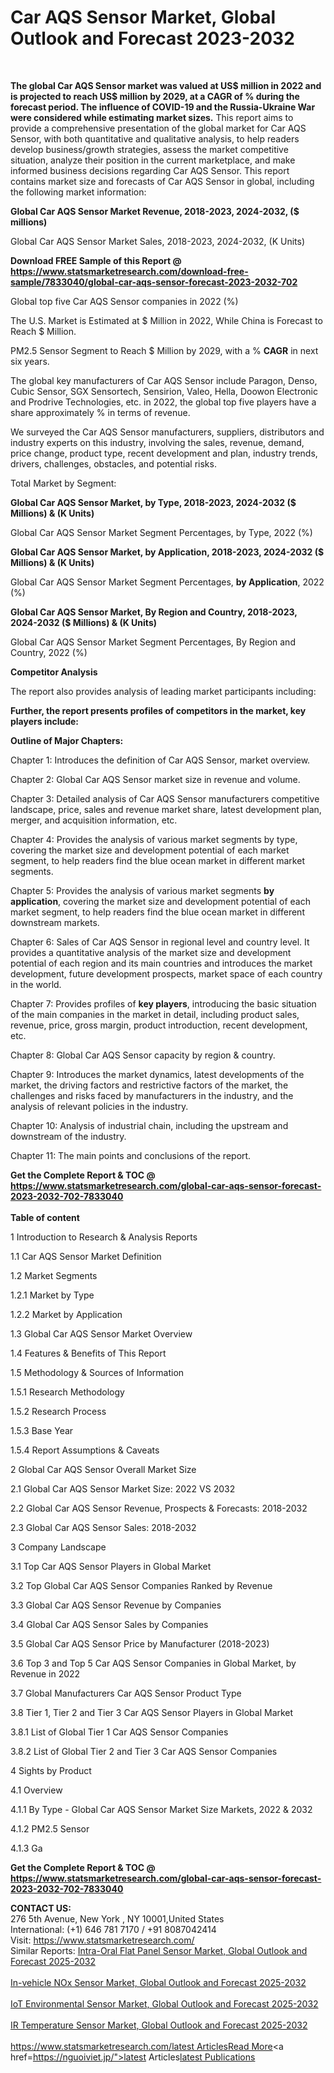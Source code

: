 <h1>Car AQS Sensor Market, Global Outlook and Forecast 2023-2032</h1><br/><p><strong>The global Car AQS Sensor market was valued at US$ million in 2022 and is projected to reach US$ million by 2029, at a <strong>CAGR</strong> of % during the forecast period. The influence of COVID-19 and the Russia-Ukraine War were considered while estimating market sizes.</strong> This report aims to provide a comprehensive presentation of the global market for Car AQS Sensor, with both quantitative and qualitative analysis, to help readers develop business/growth strategies, assess the market competitive situation, analyze their position in the current marketplace, and make informed business decisions regarding Car AQS Sensor. This report contains market size and forecasts of Car AQS Sensor in global, including the following market information:</p><p><strong>Global Car AQS Sensor Market Revenue, 2018-2023, 2024-2032, ($ millions)</strong></p><p>Global Car AQS Sensor Market Sales, 2018-2023, 2024-2032, (K Units)</p><p><strong>Download FREE Sample of this Report @ <a href="https://www.statsmarketresearch.com/download-free-sample/7833040/global-car-aqs-sensor-forecast-2023-2032-702">https://www.statsmarketresearch.com/download-free-sample/7833040/global-car-aqs-sensor-forecast-2023-2032-702</a></strong></p><p>Global top five Car AQS Sensor companies in 2022 (%)</p><p>The U.S. Market is Estimated at $ Million in 2022, While China is Forecast to Reach $ Million.</p><p>PM2.5 Sensor Segment to Reach $ Million by 2029, with a % <strong>CAGR</strong> in next six years.</p><p>The global key manufacturers of Car AQS Sensor include Paragon, Denso, Cubic Sensor, SGX Sensortech, Sensirion, Valeo, Hella, Doowon Electronic and Prodrive Technologies, etc. in 2022, the global top five players have a share approximately % in terms of revenue.</p><p>We surveyed the Car AQS Sensor manufacturers, suppliers, distributors and industry experts on this industry, involving the sales, revenue, demand, price change, product type, recent development and plan, industry trends, drivers, challenges, obstacles, and potential risks.</p><p>Total Market by Segment:</p><p><strong>Global Car AQS Sensor Market, by Type, 2018-2023, 2024-2032 ($ Millions) & (K Units)</strong></p><p>Global Car AQS Sensor Market Segment Percentages, by Type, 2022 (%)</p><p><strong>Global Car AQS Sensor Market, <strong>by Application</strong>, 2018-2023, 2024-2032 ($ Millions) & (K Units)</strong></p><p>Global Car AQS Sensor Market Segment Percentages, <strong>by Application</strong>, 2022 (%)</p><p><strong>Global Car AQS Sensor Market, By Region and Country, 2018-2023, 2024-2032 ($ Millions) & (K Units)</strong></p><p>Global Car AQS Sensor Market Segment Percentages, By Region and Country, 2022 (%)</p><p><strong>Competitor Analysis</strong></p><p>The report also provides analysis of leading market participants including:</p><p><strong>Further, the report presents profiles of competitors in the market, <strong>key players</strong> include:</strong></p><p><strong>Outline of Major Chapters:</strong></p><p>Chapter 1: Introduces the definition of Car AQS Sensor, market overview.</p><p>Chapter 2: Global Car AQS Sensor market size in revenue and volume.</p><p>Chapter 3: Detailed analysis of Car AQS Sensor manufacturers competitive landscape, price, sales and revenue market share, latest development plan, merger, and acquisition information, etc.</p><p>Chapter 4: Provides the analysis of various market segments by type, covering the market size and development potential of each market segment, to help readers find the blue ocean market in different market segments.</p><p>Chapter 5: Provides the analysis of various market segments <strong>by application</strong>, covering the market size and development potential of each market segment, to help readers find the blue ocean market in different downstream markets.</p><p>Chapter 6: Sales of Car AQS Sensor in regional level and country level. It provides a quantitative analysis of the market size and development potential of each region and its main countries and introduces the market development, future development prospects, market space of each country in the world.</p><p>Chapter 7: Provides profiles of <strong>key players</strong>, introducing the basic situation of the main companies in the market in detail, including product sales, revenue, price, gross margin, product introduction, recent development, etc.</p><p>Chapter 8: Global Car AQS Sensor capacity by region & country.</p><p>Chapter 9: Introduces the market dynamics, latest developments of the market, the driving factors and restrictive factors of the market, the challenges and risks faced by manufacturers in the industry, and the analysis of relevant policies in the industry.</p><p>Chapter 10: Analysis of industrial chain, including the upstream and downstream of the industry.</p><p>Chapter 11: The main points and conclusions of the report.</p><div><b>Get the Complete Report & TOC @ <a href="https://www.statsmarketresearch.com/global-car-aqs-sensor-forecast-2023-2032-702-7833040">https://www.statsmarketresearch.com/global-car-aqs-sensor-forecast-2023-2032-702-7833040</a></b></div><br><b>Table of content</b><p>1 Introduction to Research & Analysis Reports<br />
 
  1.1 Car AQS Sensor Market Definition<br />
 
  1.2 Market Segments<br />
 
  1.2.1 Market by Type<br />
 
  1.2.2 Market by Application<br />
 
  1.3 Global Car AQS Sensor Market Overview<br />
 
  1.4 Features & Benefits of This Report<br />
 
  1.5 Methodology & Sources of Information<br />
 
  1.5.1 Research Methodology<br />
 
  1.5.2 Research Process<br />
 
  1.5.3 Base Year<br />
 
  1.5.4 Report Assumptions & Caveats<br />
 
 2 Global Car AQS Sensor Overall Market Size<br />
 
  2.1 Global Car AQS Sensor Market Size: 2022 VS 2032<br />
 
  2.2 Global Car AQS Sensor Revenue, Prospects & Forecasts: 2018-2032<br />
 
  2.3 Global Car AQS Sensor Sales: 2018-2032<br />
 
 3 Company Landscape<br />
 
  3.1 Top Car AQS Sensor Players in Global Market<br />
 
  3.2 Top Global Car AQS Sensor Companies Ranked by Revenue<br />
 
  3.3 Global Car AQS Sensor Revenue by Companies<br />
 
  3.4 Global Car AQS Sensor Sales by Companies<br />
 
  3.5 Global Car AQS Sensor Price by Manufacturer (2018-2023)<br />
 
  3.6 Top 3 and Top 5 Car AQS Sensor Companies in Global Market, by Revenue in 2022<br />
 
  3.7 Global Manufacturers Car AQS Sensor Product Type<br />
 
  3.8 Tier 1, Tier 2 and Tier 3 Car AQS Sensor Players in Global Market<br />
 
  3.8.1 List of Global Tier 1 Car AQS Sensor Companies<br />
 
  3.8.2 List of Global Tier 2 and Tier 3 Car AQS Sensor Companies<br />
 
 4 Sights by Product<br />
 
  4.1 Overview<br />
 
  4.1.1 By Type - Global Car AQS Sensor Market Size Markets, 2022 & 2032<br />
 
  4.1.2 PM2.5 Sensor<br />
 
  4.1.3 Ga<br><div><b>Get the Complete Report & TOC @ <a href="https://www.statsmarketresearch.com/global-car-aqs-sensor-forecast-2023-2032-702-7833040">https://www.statsmarketresearch.com/global-car-aqs-sensor-forecast-2023-2032-702-7833040</a></b></div></p> <b>CONTACT US:</b><br>276 5th Avenue, New York , NY 10001,United States<br>International: (+1) 646 781 7170 / +91 8087042414<br>Visit: <a href="https://www.statsmarketresearch.com/">https://www.statsmarketresearch.com/</a><br>Similar Reports: <a href="https://www.statsmarketresearch.com/global-car-aqs-sensor-forecast-2023-2032-702-7833040">Intra-Oral Flat Panel Sensor Market, Global Outlook and Forecast 2025-2032 </a><br/><br/><a href="https://www.statsmarketresearch.com/global-car-aqs-sensor-forecast-2023-2032-702-7833040">In-vehicle NOx Sensor Market, Global Outlook and Forecast 2025-2032 </a><br/><br/><a href="https://www.statsmarketresearch.com/global-car-aqs-sensor-forecast-2023-2032-702-7833040">IoT Environmental Sensor Market, Global Outlook and Forecast 2025-2032</a><br/><br/><a href="https://www.statsmarketresearch.com/global-car-aqs-sensor-forecast-2023-2032-702-7833040">IR Temperature Sensor Market, Global Outlook and Forecast 2025-2032</a><br/><br/><a href="https://gyeongbokgung.com">https://www.statsmarketresearch.com/</a><a href="https://hallyeomaritime.com">latest Articles</a><a href="https://jingwansa.com">Read More</a><a href=https://nguoiviet.jp/">latest Articles</a><a href="https://www.intelmarketresearch.com/">latest Publications</a>